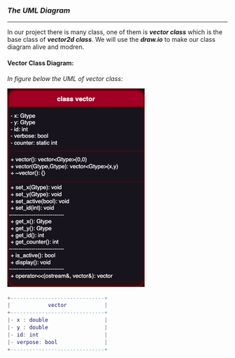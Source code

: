### ___The UML Diagram___
---
In our project there is many class, one of them is ___vector class___ which is the base class of ___vector2d class___. We will use the ___draw.io___ to make our class diagram alive and modren.

#### Vector Class Diagram:
_In figure below the UML of vector class:_

![class::vector](../img/vector_uml.png)

```lua
+------------------------------+
|            vector            |
+------------------------------+
|- x : double                  |
|- y : double                  |
|- id: int                     |
|- verpose: bool               |
+------------------------------+
```
